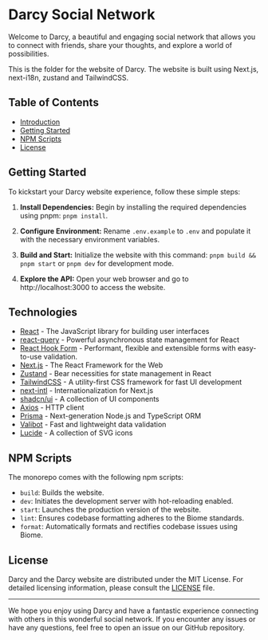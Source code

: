 # Darcy Social Network

Welcome to Darcy, a beautiful and engaging social network that allows you to connect with friends, share your thoughts, and explore a world of possibilities.

This is the folder for the website of Darcy. The website is built using Next.js, next-i18n, zustand and TailwindCSS.

## Table of Contents

- [Introduction](#darcy-social-network)
- [Getting Started](#getting-started)
- [NPM Scripts](#npm-scripts)
- [License](#license)

## Getting Started

To kickstart your Darcy website experience, follow these simple steps:

1. **Install Dependencies:** Begin by installing the required dependencies using pnpm: `pnpm install`.

2. **Configure Environment:** Rename `.env.example` to `.env` and populate it with the necessary environment variables.

3. **Build and Start:** Initialize the website with this command: `pnpm build && pnpm start` or `pnpm dev` for development mode.

4. **Explore the API:** Open your web browser and go to http://localhost:3000 to access the website.

## Technologies

- [React](https://react.dev/) - The JavaScript library for building user interfaces
- [react-query](https://tanstack.com/query/v3/) - Powerful asynchronous state management for React
- [React Hook Form](https://react-hook-form.com/) - Performant, flexible and extensible forms with easy-to-use validation.
- [Next.js](https://nextjs.org/) - The React Framework for the Web
- [Zustand](https://github.com/pmndrs/zustand) - Bear necessities for state management in React
- [TailwindCSS](https://tailwindcss.com/) - A utility-first CSS framework for fast UI development
- [next-intl](https://next-intl-docs.vercel.app/) - Internationalization for Next.js
- [shadcn/ui](https://ui.shadcn.com/) - A collection of UI components
- [Axios](https://github.com/axios/axios) - HTTP client
- [Prisma](https://www.prisma.io/) - Next-generation Node.js and TypeScript ORM
- [Valibot](https://valibot.dev/) - Fast and lightweight data validation
- [Lucide](https://lucide.dev/) - A collection of SVG icons

## NPM Scripts

The monorepo comes with the following npm scripts:

- `build`: Builds the website.
- `dev`: Initiates the development server with hot-reloading enabled.
- `start`: Launches the production version of the website.
- `lint`: Ensures codebase formatting adheres to the Biome standards.
- `format`: Automatically formats and rectifies codebase issues using Biome.

## License

Darcy and the Darcy website are distributed under the MIT License. For detailed licensing information, please consult the [LICENSE](LICENSE) file.

---

We hope you enjoy using Darcy and have a fantastic experience connecting with others in this wonderful social network. If you encounter any issues or have any questions, feel free to open an issue on our GitHub repository.
